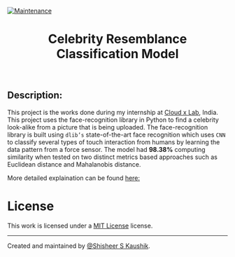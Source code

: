<!-- Badges: -->
<!--
[![Contributions](https://img.shields.io/badge/contributions-welcome-orange?style=flat-square)](https://github.com/ShisheerKaushik24/Celebrity-resemblance-classification-model--/pulls) -->
[![Maintenance](https://img.shields.io/badge/Maintained%3F-yes-green.svg)](https://github.com/ShisheerKaushik24/Celebrity-resemblance-classification-model--/graphs/commit-activity)

<!-- Title: -->
<div align="center">
  <h1> Celebrity Resemblance Classification Model </h1>
</div>
<br>
 
## Description:
This project is the works done during my internship at [Cloud x Lab](https://cloudxlab.com/home), India. This project uses the face-recognition library in Python to find a celebrity look-alike from a picture that is being uploaded. The face-recognition library is built using `dlib’s` state-of-the-art face recognition which uses `CNN` to classify several types of touch interaction from humans by learning the data pattern from a force sensor. The model had **98.38%** computing similarity when tested on two distinct metrics based approaches such as Euclidean distance and Mahalanobis distance.

More detailed explaination can be found [here:](https://shisheerkaushik.netlify.app/project/celebrity-lookalike-project/)

# License

This work is licensed under a [MIT License](LICENSE) license.

<hr>

Created and maintained by [@Shisheer S Kaushik][1].

[1]: https://github.com/ShisheerKauhik24
